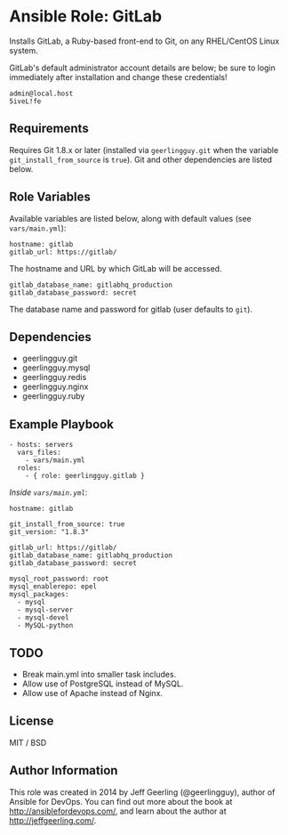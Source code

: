 # Ansible Role: GitLab

Installs GitLab, a Ruby-based front-end to Git, on any RHEL/CentOS Linux system.

GitLab's default administrator account details are below; be sure to login immediately after installation and change these credentials!

    admin@local.host
    5iveL!fe

## Requirements

Requires Git 1.8.x or later (installed via `geerlingguy.git` when the variable `git_install_from_source` is `true`). Git and other dependencies are listed below.

## Role Variables

Available variables are listed below, along with default values (see `vars/main.yml`):

    hostname: gitlab
    gitlab_url: https://gitlab/

The hostname and URL by which GitLab will be accessed.

    gitlab_database_name: gitlabhq_production
    gitlab_database_password: secret

The database name and password for gitlab (user defaults to `git`).

## Dependencies

  - geerlingguy.git
  - geerlingguy.mysql
  - geerlingguy.redis
  - geerlingguy.nginx
  - geerlingguy.ruby

## Example Playbook

    - hosts: servers
      vars_files:
        - vars/main.yml
      roles:
        - { role: geerlingguy.gitlab }

*Inside `vars/main.yml`*:

    hostname: gitlab
    
    git_install_from_source: true
    git_version: "1.8.3"
    
    gitlab_url: https://gitlab/
    gitlab_database_name: gitlabhq_production
    gitlab_database_password: secret
    
    mysql_root_password: root
    mysql_enablerepo: epel
    mysql_packages:
      - mysql
      - mysql-server
      - mysql-devel
      - MySQL-python

## TODO

  - Break main.yml into smaller task includes.
  - Allow use of PostgreSQL instead of MySQL.
  - Allow use of Apache instead of Nginx.

## License

MIT / BSD

## Author Information

This role was created in 2014 by Jeff Geerling (@geerlingguy), author of Ansible for DevOps. You can find out more about the book at http://ansiblefordevops.com/, and learn about the author at http://jeffgeerling.com/.

